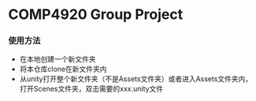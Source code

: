 # COMP4920 Group Project
### 使用方法
* 在本地创建一个新文件夹
* 将本仓库clone在新文件夹内
* 从unity打开整个新文件夹（不是Assets文件夹）或者进入Assets文件夹内，打开Scenes文件夹，双击需要的xxx.unity文件